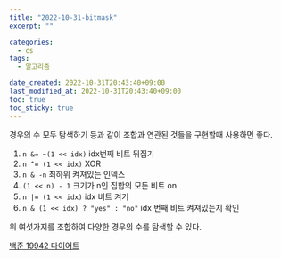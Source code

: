```yaml
---
title: "2022-10-31-bitmask"
excerpt: ""

categories:
  - cs
tags:
  - 알고리즘

date_created: 2022-10-31T20:43:40+09:00
last_modified_at: 2022-10-31T20:43:40+09:00
toc: true
toc_sticky: true
---
```


경우의 수 모두 탐색하기 등과 같이 조합과 연관된 것들을 구현할때 사용하면 좋다.

1.  `n &= ~(1 << idx)` idx번째 비트 뒤집기
2.  `n ^= (1 << idx)` XOR
3.  `n & -n` 최하위 켜져있는 인덱스
4.  `(1 << n) - 1` 크기가 n인 집합의 모든 비트 on
5.  `n |= (1 << idx)` idx 비트 켜기
6.  `n & (1 << idx) ? "yes" : "no"` idx 번째 비트 켜져있는지 확인

위 여섯가지를 조합하여 다양한 경우의 수를 탐색할 수 있다.

[백준 19942 다이어트](https://www.acmicpc.net/problem/19942)
